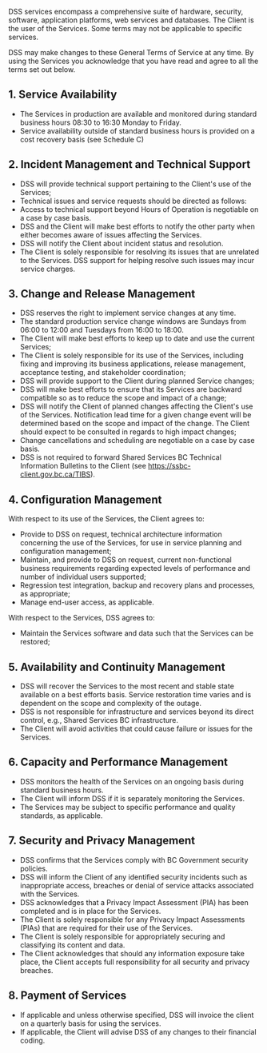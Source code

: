 DSS services encompass a comprehensive suite of hardware, security, software, application platforms, web services and databases. The Client is the user of the Services. Some terms may not be applicable to specific services.

DSS may make changes to these General Terms of Service at any time. By using the Services you acknowledge that you have read and agree to all the terms set out below.

## 1. Service Availability

- The Services in production are available and monitored during standard business hours 08:30 to 16:30 Monday to Friday.
- Service availability outside of standard business hours is provided on a cost recovery basis (see Schedule C)

## 2. Incident Management and Technical Support

- DSS will provide technical support pertaining to the Client's use of the Services;
- Technical issues and service requests should be directed as follows:
- Access to technical support beyond Hours of Operation is negotiable on a case by case basis.
- DSS and the Client will make best efforts to notify the other party when either becomes aware of issues affecting the Services.
- DSS will notify the Client about incident status and resolution.
- The Client is solely responsible for resolving its issues that are unrelated to the Services. DSS support for helping resolve such issues may incur service charges.

## 3. Change and Release Management

- DSS reserves the right to implement service changes at any time.
- The standard production service change windows are Sundays from 06:00 to 12:00 and Tuesdays from 16:00 to 18:00.
- The Client will make best efforts to keep up to date and use the current Services;
- The Client is solely responsible for its use of the Services, including fixing and improving its business applications, release management, acceptance testing, and stakeholder coordination;
- DSS will provide support to the Client during planned Service changes;
- DSS will make best efforts to ensure that its Services are backward compatible so as to reduce the scope and impact of a change;
- DSS will notify the Client of planned changes affecting the Client's use of the Services. Notification lead time for a given change event will be determined based on the scope and impact of the change. The Client should expect to be consulted in regards to high impact changes;
- Change cancellations and scheduling are negotiable on a case by case basis.
- DSS is not required to forward Shared Services BC Technical Information Bulletins to the Client (see https://ssbc-client.gov.bc.ca/TIBS).

## 4. Configuration Management

With respect to its use of the Services, the Client agrees to:

- Provide to DSS on request, technical architecture information concerning the use of the Services, for use in service planning and configuration management;
- Maintain, and provide to DSS on request, current non-functional business requirements regarding expected levels of performance and number of individual users supported;
- Regression test integration, backup and recovery plans and processes, as appropriate;
- Manage end-user access, as applicable.

With respect to the Services, DSS agrees to:

- Maintain the Services software and data such that the Services can be restored;

## 5. Availability and Continuity Management

- DSS will recover the Services to the most recent and stable state available on a best efforts basis. Service restoration time varies and is dependent on the scope and complexity of the outage.
- DSS is not responsible for infrastructure and services beyond its direct control, e.g., Shared Services BC infrastructure.
- The Client will avoid activities that could cause failure or issues for the Services.

## 6. Capacity and Performance Management

- DSS monitors the health of the Services on an ongoing basis during standard business hours.
- The Client will inform DSS if it is separately monitoring the Services.
- The Services may be subject to specific performance and quality standards, as applicable.

## 7. Security and Privacy Management

- DSS confirms that the Services comply with BC Government security policies.
- DSS will inform the Client of any identified security incidents such as inappropriate access, breaches or denial of service attacks associated with the Services.
- DSS acknowledges that a Privacy Impact Assessment (PIA) has been completed and is in place for the Services.
- The Client is solely responsible for any Privacy Impact Assessments (PIAs) that are required for their use of the Services.
- The Client is solely responsible for appropriately securing and classifying its content and data.
- The Client acknowledges that should any information exposure take place, the Client accepts full responsibility for all security and privacy breaches.

## 8. Payment of Services

- If applicable and unless otherwise specified, DSS will invoice the client on a quarterly basis for using the services.
- If applicable, the Client will advise DSS of any changes to their financial coding.
